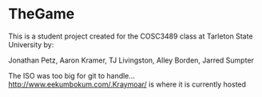TheGame
=======

This is a student project created for the COSC3489 class at Tarleton State University by:

Jonathan Petz,
Aaron Kramer,
TJ Livingston,
Alley Borden,
Jarred Sumpter

The ISO was too big for git to handle... http://www.eekumbokum.com/.Kraymoar/ is where it is currently hosted